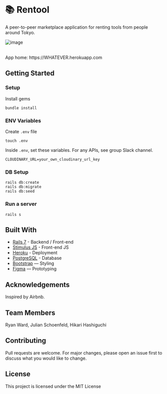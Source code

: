 # 📚 Rentool

A peer-to-peer marketplace application for renting tools from people around Tokyo.

![image](https://github.com/user-attachments/assets/2c6b5331-6d0a-4126-998e-83dbb1254ef4)

<br>
App home: https://WHATEVER.herokuapp.com
   

## Getting Started
### Setup

Install gems
```
bundle install
```

### ENV Variables
Create `.env` file
```
touch .env
```
Inside `.env`, set these variables. For any APIs, see group Slack channel.
```
CLOUDINARY_URL=your_own_cloudinary_url_key
```

### DB Setup
```
rails db:create
rails db:migrate
rails db:seed
```

### Run a server
```
rails s
```

## Built With
- [Rails 7](https://guides.rubyonrails.org/) - Backend / Front-end
- [Stimulus JS](https://stimulus.hotwired.dev/) - Front-end JS
- [Heroku](https://heroku.com/) - Deployment
- [PostgreSQL](https://www.postgresql.org/) - Database
- [Bootstrap](https://getbootstrap.com/) — Styling
- [Figma](https://www.figma.com) — Prototyping

## Acknowledgements
Inspired by Airbnb.

## Team Members
Ryan Ward, Julian Schoenfeld, Hikari Hashiguchi

## Contributing
Pull requests are welcome. For major changes, please open an issue first to discuss what you would like to change.

## License
This project is licensed under the MIT License
